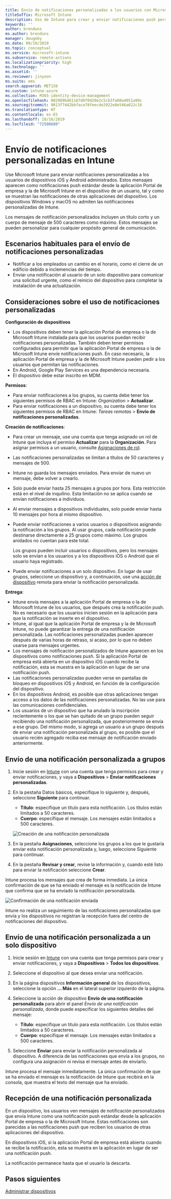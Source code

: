 ```yaml
---
title: Envío de notificaciones personalizadas a los usuarios con Microsoft Intune
titleSuffix: Microsoft Intune
description: Uso de Intune para crear y enviar notificaciones push personalizadas a los usuarios de dispositivos iOS y Android
keywords: ''
author: brenduns
ms.author: brenduns
manager: dougeby
ms.date: 09/19/2019
ms.topic: conceptual
ms.service: microsoft-intune
ms.subservice: remote-actions
ms.localizationpriority: high
ms.technology: ''
ms.assetid: ''
ms.reviewer: jinyoon
ms.suite: ems
search.appverid: MET150
ms.custom: intune-azure
ms.collection: M365-identity-device-management
ms.openlocfilehash: 002989bd61167d6f0d20e2c5cb3fa80a4051a99c
ms.sourcegitcommit: 9013f7442bbface78feecde2922e8e546a622c16
ms.translationtype: HT
ms.contentlocale: es-ES
ms.lasthandoff: 10/16/2019
ms.locfileid: "72508680"
---
```

# <a name="send-custom-notifications-in-intune"></a>Envío de notificaciones personalizadas en Intune  

Use Microsoft Intune para enviar notificaciones personalizadas a los usuarios de dispositivos iOS y Android administrados. Estos mensajes aparecen como notificaciones push estándar desde la aplicación Portal de empresa y la de Microsoft Intune en el dispositivo de un usuario, tal y como se muestran las notificaciones de otras aplicaciones del dispositivo. Los dispositivos Windows y macOS no admiten las notificaciones personalizadas de Intune.   

Los mensajes de notificación personalizados incluyen un título corto y un cuerpo de mensaje de 500 caracteres como máximo. Estos mensajes se pueden personalizar para cualquier propósito general de comunicación.

## <a name="common-scenarios-for-sending-custom-notifications"></a>Escenarios habituales para el envío de notificaciones personalizadas  

- Notificar a los empleados un cambio en el horario, como el cierre de un edificio debido a inclemencias del tiempo.
- Enviar una notificación al usuario de un solo dispositivo para comunicar una solicitud urgente, como el reinicio del dispositivo para completar la instalación de una actualización. 

## <a name="considerations-for-using-custom-notifications"></a>Consideraciones sobre el uso de notificaciones personalizadas

**Configuración de dispositivos** 

- Los dispositivos deben tener la aplicación Portal de empresa o la de Microsoft Intune instalada para que los usuarios puedan recibir notificaciones personalizadas. También deben tener permisos configurados para permitir que la aplicación Portal de empresa o la de Microsoft Intune envíe notificaciones push. En caso necesario, la aplicación Portal de empresa y la de Microsoft Intune pueden pedir a los usuarios que permitan las notificaciones.  
- En Android, Google Play Services es una dependencia necesaria.  
- El dispositivo debe estar inscrito en MDM.

**Permisos**:
- Para enviar notificaciones a los grupos, su cuenta debe tener los siguientes permisos de RBAC en Intune: *Organization* > **Actualizar**.
- Para enviar notificaciones a un dispositivo, su cuenta debe tener los siguientes permisos de RBAC en Intune: *Tareas remotas* > **Envío de notificaciones personalizadas**.

**Creación de notificaciones**:  
- Para crear un mensaje, use una cuenta que tenga asignado un rol de Intune que incluya el permiso **Actualizar** para la **Organización**. Para asignar permisos a un usuario, consulte [Asignaciones de rol](../fundamentals/role-based-access-control.md#role-assignments).  
- Las notificaciones personalizadas se limitan a títulos de 50 caracteres y mensajes de 500.  
- Intune no guarda los mensajes enviados. Para enviar de nuevo un mensaje, debe volver a crearlo.  
- Solo puede enviar hasta 25 mensajes a grupos por hora. Esta restricción está en el nivel de inquilino. Esta limitación no se aplica cuando se envían notificaciones a individuos.
- Al enviar mensajes a dispositivos individuales, solo puede enviar hasta 10 mensajes por hora al mismo dispositivo. 
- Puede enviar notificaciones a varios usuarios o dispositivos asignando la notificación a los grupos. Al usar grupos, cada notificación puede destinarse directamente a 25 grupos como máximo. Los grupos anidados no cuentan para este total.  

  Los grupos pueden incluir usuarios o dispositivos, pero los mensajes solo se envían a los usuarios y a los dispositivos iOS o Android que el usuario haya registrado.  
- Puede enviar notificaciones a un solo dispositivo. En lugar de usar grupos, seleccione un dispositivo y, a continuación, use una [acción de dispositivo](device-management.md#available-device-actions) remota para enviar la notificación personalizada.  

**Entrega**:  
- Intune envía mensajes a la aplicación Portal de empresa o la de Microsoft Intune de los usuarios, que después crea la notificación push. No es necesario que los usuarios inicien sesión en la aplicación para que la notificación se inserte en el dispositivo.  
- Intune, al igual que la aplicación Portal de empresa y la de Microsoft Intune, no puede garantizar la entrega de una notificación personalizada. Las notificaciones personalizadas pueden aparecer después de varias horas de retraso, si acaso, por lo que no deben usarse para mensajes urgentes.  
- Los mensajes de notificación personalizados de Intune aparecen en los dispositivos como notificaciones push. Si la aplicación Portal de empresa está abierta en un dispositivo iOS cuando recibe la notificación, esta se muestra en la aplicación en lugar de ser una notificación push.  
- Las notificaciones personalizadas pueden verse en pantallas de bloqueo en dispositivos iOS y Android, en función de la configuración del dispositivo.  
- En los dispositivos Android, es posible que otras aplicaciones tengan acceso a los datos de las notificaciones personalizadas. No las use para las comunicaciones confidenciales.  
- Los usuarios de un dispositivo que ha anulado la inscripción recientemente o los que se han quitado de un grupo pueden seguir recibiendo una notificación personalizada, que posteriormente se envía a ese grupo.  Del mismo modo, si agrega un usuario a un grupo después de enviar una notificación personalizada al grupo, es posible que el usuario recién agregado reciba ese mensaje de notificación enviado anteriormente.  

## <a name="send-a-custom-notification-to-groups"></a>Envío de una notificación personalizada a grupos  

1. Inicie sesión en [Intune](https://go.microsoft.com/fwlink/?linkid=2090973) con una cuenta que tenga permisos para crear y enviar notificaciones, y vaya a **Dispositivos** > **Enviar notificaciones personalizadas**.  

2. En la pestaña Datos básicos, especifique lo siguiente y, después, seleccione **Siguiente** para continuar.  
   - **Título**: especifique un título para esta notificación. Los títulos están limitados a 50 caracteres.  
   - **Cuerpo**: especifique el mensaje. Los mensajes están limitados a 500 caracteres.

   ![Creación de una notificación personalizada](./media/custom-notifications/custom-notifications.png)  

3. En la pestaña **Asignaciones**, seleccione los grupos a los que le gustaría enviar esta notificación personalizada y, luego, seleccione Siguiente para continuar.  

4. En la pestaña **Revisar y crear**, revise la información y, cuando esté listo para enviar la notificación seleccione **Crear**.  

Intune procesa los mensajes que crea de forma inmediata. La única confirmación de que se ha enviado el mensaje es la notificación de Intune que confirma que se ha enviado la notificación personalizada.  

![Confirmación de una notificación enviada](./media/custom-notifications/notification-sent.png)  

Intune no realiza un seguimiento de las notificaciones personalizadas que envía y los dispositivos no registran la recepción fuera del centro de notificaciones del dispositivo.  

## <a name="send-a-custom-notification-to-a-single-device"></a>Envío de una notificación personalizada a un solo dispositivo  

1. Inicie sesión en [Intune](https://go.microsoft.com/fwlink/?linkid=2090973) con una cuenta que tenga permisos para crear y enviar notificaciones, y vaya a **Dispositivos** > **Todos los dispositivos**.  

2. Seleccione el dispositivo al que desea enviar una notificación.  

3. En la página dispositivos **Información general** de los dispositivos, seleccione la opción **... Más** en el lateral superior izquierdo de la página.  

4. Seleccione la acción de dispositivo **Envío de una notificación personalizada** para abrir el panel *Envío de una notificación personalizada*, donde puede especificar los siguientes detalles del mensaje:  

   - **Título**: especifique un título para esta notificación. Los títulos están limitados a 50 caracteres.  
   - **Cuerpo**: especifique el mensaje. Los mensajes están limitados a 500 caracteres.  

5. Seleccione **Enviar** para enviar la notificación personalizada al dispositivo. A diferencia de las notificaciones que envía a los grupos, no configura una asignación ni revisa el mensaje antes de enviarlo.  

Intune procesa el mensaje inmediatamente. La única confirmación de que se ha enviado el mensaje es la notificación de Intune que recibirá en la consola, que muestra el texto del mensaje que ha enviado.  

## <a name="receive-a-custom-notification"></a>Recepción de una notificación personalizada  

En un dispositivo, los usuarios ven mensajes de notificación personalizados que envía Intune como una notificación push estándar desde la aplicación Portal de empresa o la de Microsoft Intune. Estas notificaciones son parecidas a las notificaciones push que reciben los usuarios de otras aplicaciones del dispositivo.  

En dispositivos iOS, si la aplicación Portal de empresa está abierta cuando se recibe la notificación, esta se muestra en la aplicación en lugar de ser una notificación push.  

La notificación permanece hasta que el usuario la descarta.  

## <a name="next-steps"></a>Pasos siguientes  

[Administrar dispositivos](device-management.md)
